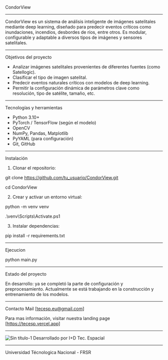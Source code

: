 CondorView 
___________________________________________________________________________________________________________________________________________________________________________________________________________________________________________________________________________________________________

CondorView es un sistema de análisis inteligente de imágenes satelitales mediante deep learning, diseñado para predecir eventos críticos como inundaciones, incendios, desbordes de ríos, entre otros. Es modular, configurable y adaptable a diversos tipos de imágenes y sensores satelitales.

___________________________________________________________________________________________________________________________________________________________________________________________________________________________________________________________________________________________________

Objetivos del proyecto

- Analizar imágenes satelitales provenientes de diferentes fuentes (como Satellogic).
- Clasificar el tipo de imagen satelital.
- Predecir eventos naturales críticos con modelos de deep learning.
- Permitir la configuración dinámica de parámetros clave como resolución, tipo de satélite, tamaño, etc.
___________________________________________________________________________________________________________________________________________________________________________________________________________________________________________________________________________________________________


Tecnologías y herramientas

- Python 3.10+
- PyTorch / TensorFlow (según el modelo)
- OpenCV
- NumPy, Pandas, Matplotlib
- PyYAML (para configuración)
- Git, GitHub
___________________________________________________________________________________________________________________________________________________________________________________________________________________________________________________________________________________________________


Instalación

1. Clonar el repositorio:

git clone https://github.com/tu_usuario/CondorView.git

cd CondorView

2. Crear y activar un entorno virtual:

python -m venv venv

.\venv\Scripts\Activate.ps1   

3. Instalar dependencias:

pip install -r requirements.txt
___________________________________________________________________________________________________________________________________________________________________________________________________________________________________________________________________________________________________

Ejecucion

python main.py
___________________________________________________________________________________________________________________________________________________________________________________________________________________________________________________________________________________________________

Estado del proyecto

En desarrollo: ya se completó la parte de configuración y preprocesamiento. Actualmente se está trabajando en la construcción y entrenamiento de los modelos.
___________________________________________________________________________________________________________________________________________________________________________________________________________________________________________________________________________________________________

Contacto
Mail [tecesp.eu@gmail.com]

Para mas información, visitar nuestra landing page [https://tecesp.vercel.app]
___________________________________________________________________________________________________________________________________________________________________________________________________________________________________________________________________________________________________

![Sin título-1](https://github.com/user-attachments/assets/1628539f-ef1a-47e3-9e6f-19fd8d35a884)
Desarrollado por I+D Tec. Espacial
___________________________________________________________________________________________________________________________________________________________________________________________________________________________________________________________________________________________________
Universidad Técnologica Nacional - FRSR

